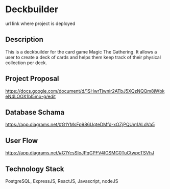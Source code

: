 # Deckbuilder
url link where project is deployed

## Description
This is a deckbuilder for the card game Magic The Gathering.
It allows a user to create a deck of cards and helps them keep track of their physical collection per deck.

## Project Proposal
https://docs.google.com/document/d/1SHwrTjwnir2ATbJ5XQzNQQm8jWbkeN4LOOX1bI5mo-g/edit

## Database Schama
https://app.diagrams.net/#G1YMsFp986UqteDMfd-xOZjPQUm1ALdVa5

## User Flow
https://app.diagrams.net/#G1YcsSIoJPqGPFV4IGSMG0TuCtwpcTSVhJ

## Technology Stack
PostgreSQL,
ExpressJS,
ReactJS,
Javascript,
nodeJS